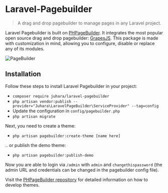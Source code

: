 # Laravel-Pagebuilder
> A drag and drop pagebuilder to manage pages in any Laravel project.

Laravel Pagebuilder is built on [PHPageBuilder](https://github.com/HansSchouten/PHPagebuilder). It integrates the most popular open source drag and drop pagebuilder: [GrapesJS](https://grapesjs.com/). This package is made with customization in mind, allowing you to configure, disable or replace any of its modules.

![PageBuilder](https://user-images.githubusercontent.com/5946444/70818285-97c81a80-1dd3-11ea-84b0-2a6ff3a8765a.png)

## Installation

Follow these steps to install Laravel Pagebuilder in your project:
- `composer require juhara/laravel-pagebuilder`
- `php artisan vendor:publish --provider="Juhara\LaravelPageBuilder\ServiceProvider" --tag=config`
- Update the configuration in `config/pagebuilder.php`
- `php artisan migrate`

Next, you need to create a theme:
- `php artisan pagebuilder:create-theme [name here]`

.. or publish the demo theme:
- `php artisan pagebuilder:publish-demo`

Now you are able to login via `/admin` with `admin` and `changethispassword` (the admin URL and credentials can be changed in the pagebuilder config file).

Visit the [PHPageBuilder repository](https://github.com/HansSchouten/PHPagebuilder#create-a-theme) for detailed information on how to develop themes.
